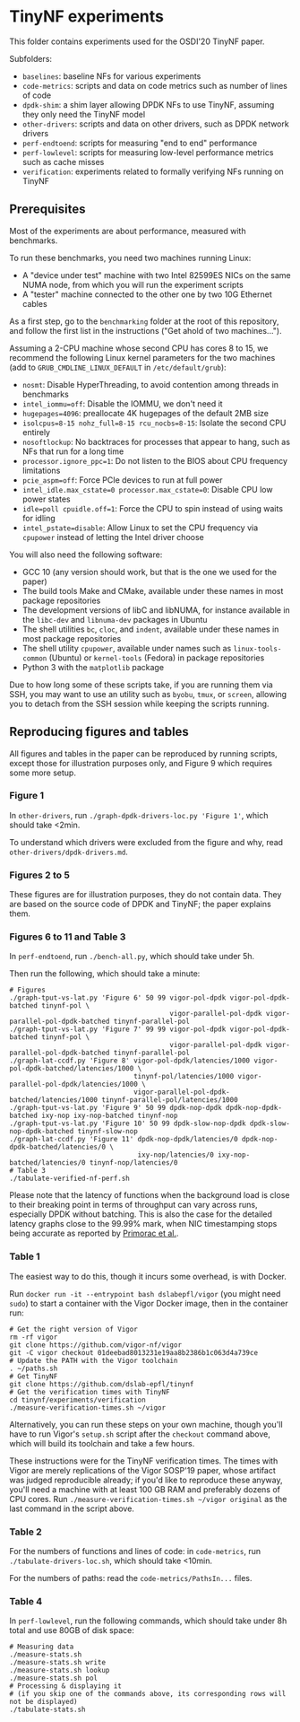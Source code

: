 # TinyNF experiments

This folder contains experiments used for the OSDI'20 TinyNF paper.

Subfolders:
- `baselines`: baseline NFs for various experiments
- `code-metrics`: scripts and data on code metrics such as number of lines of code
- `dpdk-shim`: a shim layer allowing DPDK NFs to use TinyNF, assuming they only need the TinyNF model
- `other-drivers`: scripts and data on other drivers, such as DPDK network drivers
- `perf-endtoend`: scripts for measuring "end to end" performance
- `perf-lowlevel`: scripts for measuring low-level performance metrics such as cache misses
- `verification`: experiments related to formally verifying NFs running on TinyNF


## Prerequisites

Most of the experiments are about performance, measured with benchmarks.

To run these benchmarks, you need two machines running Linux:
- A "device under test" machine with two Intel 82599ES NICs on the same NUMA node, from which you will run the experiment scripts
- A "tester" machine connected to the other one by two 10G Ethernet cables

As a first step, go to the `benchmarking` folder at the root of this repository, and follow the first list in the instructions ("Get ahold of two machines...").

Assuming a 2-CPU machine whose second CPU has cores 8 to 15, we recommend the following Linux kernel parameters for the two machines (add to `GRUB_CMDLINE_LINUX_DEFAULT` in `/etc/default/grub`):
- `nosmt`: Disable HyperThreading, to avoid contention among threads in benchmarks
- `intel_iommu=off`: Disable the IOMMU, we don't need it
- `hugepages=4096`: preallocate 4K hugepages of the default 2MB size
- `isolcpus=8-15 nohz_full=8-15 rcu_nocbs=8-15`: Isolate the second CPU entirely
- `nosoftlockup`: No backtraces for processes that appear to hang, such as NFs that run for a long time
- `processor.ignore_ppc=1`: Do not listen to the BIOS about CPU frequency limitations
- `pcie_aspm=off`: Force PCIe devices to run at full power
- `intel_idle.max_cstate=0 processor.max_cstate=0`: Disable CPU low power states
- `idle=poll cpuidle.off=1`: Force the CPU to spin instead of using waits for idling
- `intel_pstate=disable`: Allow Linux to set the CPU frequency via `cpupower` instead of letting the Intel driver choose

You will also need the following software:
- GCC 10 (any version should work, but that is the one we used for the paper)
- The build tools Make and CMake, available under these names in most package repositories
- The development versions of libC and libNUMA, for instance available in the `libc-dev` and `libnuma-dev` packages in Ubuntu
- The shell utilities `bc`, `cloc`, and `indent`, available under these names in most package repositories
- The shell utility `cpupower`, available under names such as `linux-tools-common` (Ubuntu) or `kernel-tools` (Fedora) in package repositories
- Python 3 with the `matplotlib` package

Due to how long some of these scripts take, if you are running them via SSH, you may want to use an utility such as `byobu`, `tmux`, or `screen`,
allowing you to detach from the SSH session while keeping the scripts running.


## Reproducing figures and tables

All figures and tables in the paper can be reproduced by running scripts, except those for illustration purposes only, and Figure 9 which requires some more setup.


### Figure 1

In `other-drivers`, run `./graph-dpdk-drivers-loc.py 'Figure 1'`, which should take <2min.

To understand which drivers were excluded from the figure and why, read `other-drivers/dpdk-drivers.md`.


### Figures 2 to 5

These figures are for illustration purposes, they do not contain data.
They are based on the source code of DPDK and TinyNF; the paper explains them.


### Figures 6 to 11 and Table 3

In `perf-endtoend`, run `./bench-all.py`, which should take under 5h.

Then run the following, which should take a minute:

```
# Figures
./graph-tput-vs-lat.py 'Figure 6' 50 99 vigor-pol-dpdk vigor-pol-dpdk-batched tinynf-pol \
                                        vigor-parallel-pol-dpdk vigor-parallel-pol-dpdk-batched tinynf-parallel-pol
./graph-tput-vs-lat.py 'Figure 7' 99 99 vigor-pol-dpdk vigor-pol-dpdk-batched tinynf-pol \
                                        vigor-parallel-pol-dpdk vigor-parallel-pol-dpdk-batched tinynf-parallel-pol
./graph-lat-ccdf.py 'Figure 8' vigor-pol-dpdk/latencies/1000 vigor-pol-dpdk-batched/latencies/1000 \
                               tinynf-pol/latencies/1000 vigor-parallel-pol-dpdk/latencies/1000 \
                               vigor-parallel-pol-dpdk-batched/latencies/1000 tinynf-parallel-pol/latencies/1000
./graph-tput-vs-lat.py 'Figure 9' 50 99 dpdk-nop-dpdk dpdk-nop-dpdk-batched ixy-nop ixy-nop-batched tinynf-nop
./graph-tput-vs-lat.py 'Figure 10' 50 99 dpdk-slow-nop-dpdk dpdk-slow-nop-dpdk-batched tinynf-slow-nop
./graph-lat-ccdf.py 'Figure 11' dpdk-nop-dpdk/latencies/0 dpdk-nop-dpdk-batched/latencies/0 \
                                ixy-nop/latencies/0 ixy-nop-batched/latencies/0 tinynf-nop/latencies/0
# Table 3
./tabulate-verified-nf-perf.sh
```

Please note that the latency of functions when the background load is close to their breaking point in terms of throughput can vary across runs, especially DPDK without batching.
This is also the case for the detailed latency graphs close to the 99.99% mark, when NIC timestamping stops being accurate as reported by [Primorac et al.](https://dl.acm.org/doi/10.1145/3098583.3098590).


### Table 1

The easiest way to do this, though it incurs some overhead, is with Docker.

Run `docker run -it --entrypoint bash dslabepfl/vigor` (you might need `sudo`) to start a container with the Vigor Docker image, then in the container run:

```
# Get the right version of Vigor
rm -rf vigor
git clone https://github.com/vigor-nf/vigor
git -C vigor checkout 01deebad8013231e19aa8b2386b1c063d4a739ce
# Update the PATH with the Vigor toolchain
. ~/paths.sh
# Get TinyNF
git clone https://github.com/dslab-epfl/tinynf
# Get the verification times with TinyNF
cd tinynf/experiments/verification
./measure-verification-times.sh ~/vigor
```

Alternatively, you can run these steps on your own machine, though you'll have to run Vigor's `setup.sh` script after the `checkout` command above, which will build its toolchain and take a few hours.

These instructions were for the TinyNF verification times.
The times with Vigor are merely replications of the Vigor SOSP'19 paper, whose artifact was judged reproducible already; if you'd like to reproduce these anyway,
you'll need a machine with at least 100 GB RAM and preferably dozens of CPU cores. Run `./measure-verification-times.sh ~/vigor original` as the last command in the script above.


### Table 2

For the numbers of functions and lines of code: in `code-metrics`, run `./tabulate-drivers-loc.sh`, which should take <10min.

For the numbers of paths: read the `code-metrics/PathsIn...` files.


### Table 4

In `perf-lowlevel`, run the following commands, which should take under 8h total and use 80GB of disk space:

```
# Measuring data
./measure-stats.sh
./measure-stats.sh write
./measure-stats.sh lookup
./measure-stats.sh pol
# Processing & displaying it
# (if you skip one of the commands above, its corresponding rows will not be displayed)
./tabulate-stats.sh
```
